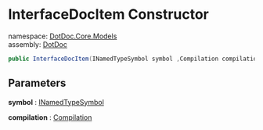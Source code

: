 ﻿# InterfaceDocItem Constructor

namespace: [DotDoc\.Core\.Models](../../DotDoc.Core.Models.md)<br />
assembly: [DotDoc](../../../DotDoc.md)



```csharp
public InterfaceDocItem(INamedTypeSymbol symbol ,Compilation compilation);
```

## Parameters

__symbol__ : [INamedTypeSymbol](https://docs.microsoft.com/dotnet/api/Microsoft.CodeAnalysis.INamedTypeSymbol)



__compilation__ : [Compilation](https://docs.microsoft.com/dotnet/api/Microsoft.CodeAnalysis.Compilation)



